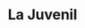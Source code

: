 ---
title: "La Juvenil"
url: /ciudad-autonoma-de-buenos-aires/la-juvenil-avenida-cabildo-2/
shop: pasta
---
